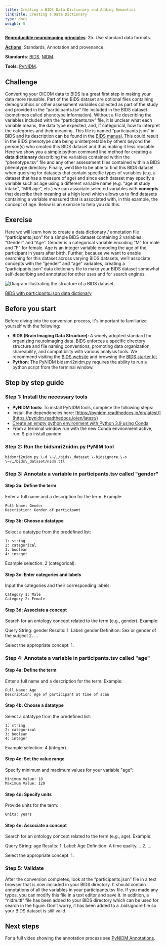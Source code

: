 ```yaml
---
title: Creating a BIDS Data Dictionary and Adding Semantics
linkTitle: Creating a Data Dictionary
type: docs
weight: 5 
---
```


**[Reproducible neuroimaging principles](/about/in-practice/#repronims-principles-of-reproducible-neuroimaging)**: 2b. Use standard data formats.

**[Actions](/about/in-practice/#repronims-four-core-actions)**: Standards, Annotation and provenance.

**Standards**: [BIDS](/resources/tools/bids/index.html), [NIDM](/resources/tools/nidm/index.html).

**Tools**: [PyNIDM](/resources/tools/pynidm/index.html).

## Challenge

Converting your DICOM data to BIDS is a great first step in making your data more reusable.  Part of the BIDS dataset are optional files containing demographics or other assessment variables collected as part of the study and provided in the “participants.tsv” file included in the BIDS dataset (sometimes called phenotype information).  Without a file describing the variables included with the “participants.tsv” file, it is unclear what each variable means, the data type expected, and, if categorical, how to interpret the categories and their meaning.  This file is named “participants.json” in BIDS and its description can be found in the [BIDS manual](https://bids-specification.readthedocs.io/en/stable/modality-agnostic-files.html#participants-file).  This could result in the BIDS phenotype data being uninterpretable by others beyond the person(s) who created this BIDS dataset and thus making it less reusable.  Here we show you a simple python command line method for creating a **data dictionary** describing the variables contained within the “phenotype.tsv” file and any other assessment files contained within a BIDS phenotype directory.  Finally, we’d like to be able to find this BIDS dataset when querying for datasets that contain specific types of variables (e.g. a dataset that has a measure of age) and since each dataset may specify a variable such as age using a different variable name (e.g. “age at study intake”, “MRI age”, etc.) we can associate selected variables with **concepts** that describe their meaning at a high level which allows us to find datasets containing a variable measured that is associated with, in this example, the concept of age.  Below is an exercise to help you do this.

## Exercise

Here we will learn how to create a data dictionary / annotation file “participants.json” for a simple BIDS dataset containing 2 variables: “Gender” and “Age”.  Gender is a categorical variable encoding “M” for male and “F” for female.  Age is an integer variable encoding the age of the participant in years after birth.  Further, because we want to enable searching for this dataset across varying BIDS datasets, we’ll associate concepts with the “gender” and “age” variables, creating a “participants.json” data dictionary file to make your BIDS dataset somewhat self-describing and annotated for other uses and for search engines.  

![Diagram illustrating the structure of a BIDS dataset.](/images/data_dictionary.png)

[BIDS with participants.json data dictionary](https://bids.neuroimaging.io/assets/img/dicom-reorganization-transparent-white_1000x477.png) 

## Before you start

Before diving into the conversion process, it's important to familiarize yourself with the following:

* **BIDS (Brain Imaging Data Structure):** A widely adopted standard for organizing neuroimaging data. BIDS enforces a specific directory structure and file naming conventions, promoting data organization, shareability, and compatibility with various analysis tools.  We recommend visiting the [BIDS website](https://bids.neuroimaging.io/index.html) and browsing the [BIDS starter kit](https://bids-standard.github.io/bids-starter-kit/)  
* **Python**:  The PyNIDM bidsmri2nidm.py requires the ability to run a python script from the terminal window.

## Step by step guide

### Step 1: Install the necessary tools

* **PyNIDM tools:** To install PyNIDM tools, complete the following steps:   
* Install the dependencies here: [https://pynidm.readthedocs.io/en/latest/](https://pynidm.readthedocs.io/en/latest/)   
* [Create an empty python environment with Python 3.9 using Conda](https://docs.conda.io/projects/conda/en/latest/user-guide/tasks/manage-environments.html)  
* From a terminal window run with the new Conda environment active, run: $ pip install pynidm

### Step 2: Run the bidsmri2nidm.py PyNIM tool

```
bidsmri2nidm.py \-d \~/…/bids\_dataset \-bidsignore \-o \~/…/bids\_dataset/nidm.ttl
```

### Step 3: Annotate a variable in participants.tsv called "gender"

#### Step 3a: Define the term

Enter a full name and a description for the term. Example:

```
Full Name: Gender  
Description: Gender of participant
```

#### Step 3b: Choose a datatype

Select a datatype from the predefined list:

```
1: string  
2: categorical  
3: boolean  
4: integer
```

Example selection: 2 (categorical).

#### Step 3c: Enter categories and labels

Input the categories and their corresponding labels:

```
Category 1: Male  
Category 2: Female
```

#### Step 3d: Associate a concept

Search for an ontology concept related to the term (e.g., gender). Example:

Query String: gender Results: 1\. Label: gender 	Definition: Sex or gender of the subject 2\. …

Select the appropriate concept: 1\.

### Step 4: Annotate a variable in participants.tsv called "age"

#### Step 4a: Define the term

Enter a full name and a description for the term. Example:

```
Full Name: Age  
Description: Age of participant at time of scan
```

#### Step 4b: Choose a datatype

Select a datatype from the predefined list:

```
1: string  
2: categorical  
3: boolean  
4: integer
```

Example selection: 4 (integer).

#### Step 4c: Set the value range

Specify minimum and maximum values for your variable "age":

```
Minimum Value: 18  
Maximum Value: 120
```

#### Step 4d: Specify units

Provide units for the term:

```
Units: years
```

#### Step 4e: Associate a concept

Search for an ontology concept related to the term (e.g., age). Example:

Query String: age Results: 1\. Label: Age Definition: A time quality…. 2\. …

Select the appropriate concept: 1\.

### Step 5: Validate

After the conversion completes, look at the “participants.json” file in a text browser that is now included in your BIDS directory.  It should contain annotations of all the variables in your participants.tsv file.  If you made any typos, you can modify this file in a text editor and save it.  In addition, a “nidm.ttl” file has been added to your BIDS directory which can be used for search in the figure.  Don’t worry, it has been added to a .bidsignore file so your BIDS dataset is still valid.

## Next steps

For a full video showing the annotation process see [PyNIDM Annotations](https://www.youtube.com/watch?v=egFGzdna0eo).
